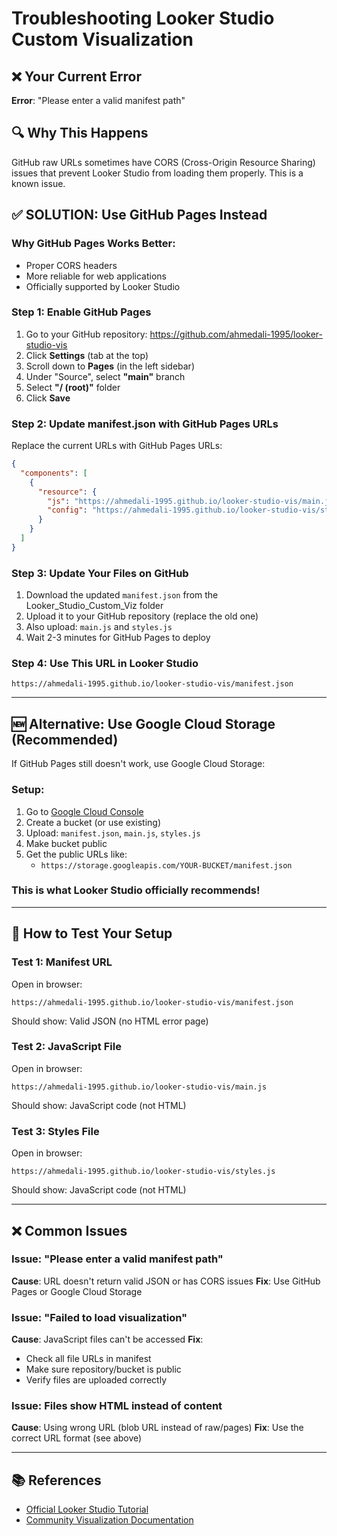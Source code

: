 # Troubleshooting Looker Studio Custom Visualization

## ❌ Your Current Error

**Error**: "Please enter a valid manifest path"

## 🔍 Why This Happens

GitHub raw URLs sometimes have CORS (Cross-Origin Resource Sharing) issues that prevent Looker Studio from loading them properly. This is a known issue.

## ✅ **SOLUTION: Use GitHub Pages Instead**

### Why GitHub Pages Works Better:
- Proper CORS headers
- More reliable for web applications
- Officially supported by Looker Studio

### Step 1: Enable GitHub Pages

1. Go to your GitHub repository: https://github.com/ahmedali-1995/looker-studio-vis
2. Click **Settings** (tab at the top)
3. Scroll down to **Pages** (in the left sidebar)
4. Under "Source", select **"main"** branch
5. Select **"/ (root)"** folder
6. Click **Save**

### Step 2: Update manifest.json with GitHub Pages URLs

Replace the current URLs with GitHub Pages URLs:

```json
{
  "components": [
    {
      "resource": {
        "js": "https://ahmedali-1995.github.io/looker-studio-vis/main.js",
        "config": "https://ahmedali-1995.github.io/looker-studio-vis/styles.js"
      }
    }
  ]
}
```

### Step 3: Update Your Files on GitHub

1. Download the updated `manifest.json` from the Looker_Studio_Custom_Viz folder
2. Upload it to your GitHub repository (replace the old one)
3. Also upload: `main.js` and `styles.js`
4. Wait 2-3 minutes for GitHub Pages to deploy

### Step 4: Use This URL in Looker Studio

```
https://ahmedali-1995.github.io/looker-studio-vis/manifest.json
```

---

## 🆕 Alternative: Use Google Cloud Storage (Recommended)

If GitHub Pages still doesn't work, use Google Cloud Storage:

### Setup:

1. Go to [Google Cloud Console](https://console.cloud.google.com)
2. Create a bucket (or use existing)
3. Upload: `manifest.json`, `main.js`, `styles.js`
4. Make bucket public
5. Get the public URLs like:
   - `https://storage.googleapis.com/YOUR-BUCKET/manifest.json`

### This is what Looker Studio officially recommends!

---

## 🧪 How to Test Your Setup

### Test 1: Manifest URL
Open in browser:
```
https://ahmedali-1995.github.io/looker-studio-vis/manifest.json
```
Should show: Valid JSON (no HTML error page)

### Test 2: JavaScript File
Open in browser:
```
https://ahmedali-1995.github.io/looker-studio-vis/main.js
```
Should show: JavaScript code (not HTML)

### Test 3: Styles File
Open in browser:
```
https://ahmedali-1995.github.io/looker-studio-vis/styles.js
```
Should show: JavaScript code (not HTML)

---

## ❌ Common Issues

### Issue: "Please enter a valid manifest path"
**Cause**: URL doesn't return valid JSON or has CORS issues
**Fix**: Use GitHub Pages or Google Cloud Storage

### Issue: "Failed to load visualization"
**Cause**: JavaScript files can't be accessed
**Fix**: 
- Check all file URLs in manifest
- Make sure repository/bucket is public
- Verify files are uploaded correctly

### Issue: Files show HTML instead of content
**Cause**: Using wrong URL (blob URL instead of raw/pages)
**Fix**: Use the correct URL format (see above)

---

## 📚 References

- [Official Looker Studio Tutorial](https://codelabs.developers.google.com/codelabs/community-visualization/)
- [Community Visualization Documentation](https://developers.google.com/looker-studio/visualization)

